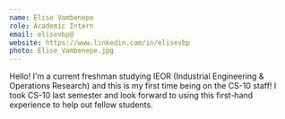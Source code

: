 ```yaml
---
name: Elise Vambenepe
role: Academic Intern
email: elisevbp@
website: https://www.linkedin.com/in/elisevbp
photo: Elise_Vambenepe.jpg
---
```

Hello! I'm a current freshman studying IEOR (Industrial Engineering & Operations Research) and this is my first time being on the CS-10 staff! I took CS-10 last semester and look forward to using this first-hand experience to help out fellow students.